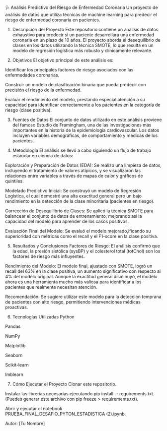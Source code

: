 🩺 Análisis Predictivo del Riesgo de Enfermedad Coronaria
Un proyecto de análisis de datos que utiliza técnicas de machine learning para predecir el riesgo de enfermedad coronaria en pacientes.

1. Descripción del Proyecto
Este repositorio contiene un análisis de datos exhaustivo para predecir si un paciente desarrollará una enfermedad coronaria en un plazo de 10 años. El proyecto aborda el desequilibrio de clases en los datos utilizando la técnica SMOTE, lo que resulta en un modelo de regresión logística más robusto y clínicamente relevante.

2. Objetivos
El objetivo principal de este análisis es:

Identificar los principales factores de riesgo asociados con las enfermedades coronarias.

Construir un modelo de clasificación binaria que pueda predecir con precisión el riesgo de la enfermedad.

Evaluar el rendimiento del modelo, prestando especial atención a su capacidad para identificar correctamente a los pacientes en la categoría de riesgo (clase positiva).

3. Fuentes de Datos
El conjunto de datos utilizado en este análisis proviene del famoso Estudio de Framingham, una de las investigaciones más importantes en la historia de la epidemiología cardiovascular. Los datos incluyen variables demográficas, de comportamiento y médicas de los pacientes.

4. Metodología
El análisis se llevó a cabo siguiendo un flujo de trabajo estándar en ciencia de datos:

Exploración y Preparación de Datos (EDA): Se realizó una limpieza de datos, incluyendo el tratamiento de valores atípicos, y se visualizaron las relaciones entre variables a través de mapas de calor y gráficos de quintiles.

Modelado Predictivo Inicial: Se construyó un modelo de Regresión Logística, el cual demostró una alta exactitud general pero un bajo rendimiento en la detección de la clase minoritaria (pacientes en riesgo).

Corrección de Desequilibrio de Clases: Se aplicó la técnica SMOTE para balancear el conjunto de datos de entrenamiento, mejorando así la capacidad del modelo para aprender de los casos positivos.

Evaluación Final del Modelo: Se evaluó el modelo mejorado,ificando su superioridad con métricas como el recall y el F1-score en la clase positiva.

5. Resultados y Conclusiones
Factores de Riesgo: El análisis confirmó que la edad, la presión sistólica (sysBP) y el colesterol total (totChol) son los factores de riesgo más influyentes.

Rendimiento del Modelo: El modelo final, ajustado con SMOTE, logró un recall del 63% en la clase positiva, un aumento significativo con respecto al 4% del modelo original. Aunque la exactitud general disminuyó, el modelo ahora es una herramienta mucho más valiosa para identificar a los pacientes que realmente necesitan atención.

Recomendación: Se sugiere utilizar este modelo para la detección temprana de pacientes con alto riesgo, permitiendo intervenciones médicas proactivas.

6. Tecnologías Utilizadas
Python

Pandas

NumPy

Matplotlib

Seaborn

Scikit-learn

Imblearn

7. Cómo Ejecutar el Proyecto
Clonar este repositorio.

Instalar las librerías necesarias ejecutando pip install -r requirements.txt. (Puedes generar este archivo con pip freeze > requirements.txt).

Abrir y ejecutar el notebook PRUEBA_FINAL_DESAFIO_PYTON_ESTADISTICA (2).ipynb.

Autor: [Tu Nombre]